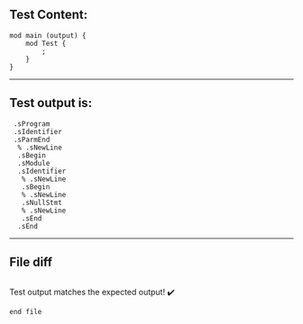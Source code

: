 
Test Content: 
-------------------------
```
mod main (output) {
    mod Test {  
        ; 
    }
}
```
------------------------
Test output is: 
-------------------------
```
 .sProgram
 .sIdentifier
 .sParmEnd
  % .sNewLine
  .sBegin
  .sModule
  .sIdentifier
   % .sNewLine
   .sBegin
   % .sNewLine
   .sNullStmt
   % .sNewLine
   .sEnd
  .sEnd

```
------------------------

File diff
-------------------------
```diff

```
Test output matches the expected output! :heavy_check_mark:

```
end file

